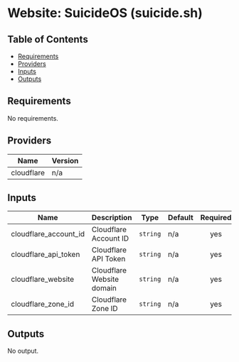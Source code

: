 # Website: SuicideOS (suicide.sh) <!-- omit in toc -->

## Table of Contents <!-- omit in toc -->

- [Requirements](#requirements)
- [Providers](#providers)
- [Inputs](#inputs)
- [Outputs](#outputs)

<!--- BEGIN_TF_DOCS --->
## Requirements

No requirements.

## Providers

| Name | Version |
|------|---------|
| cloudflare | n/a |

## Inputs

| Name | Description | Type | Default | Required |
|------|-------------|------|---------|:--------:|
| cloudflare\_account\_id | Cloudflare Account ID | `string` | n/a | yes |
| cloudflare\_api\_token | Cloudflare API Token | `string` | n/a | yes |
| cloudflare\_website | Cloudflare Website domain | `string` | n/a | yes |
| cloudflare\_zone\_id | Cloudflare Zone ID | `string` | n/a | yes |

## Outputs

No output.

<!--- END_TF_DOCS --->
